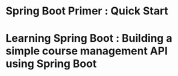 # Spring Boot Primer : Quick Start
# Learning Spring Boot : Building a simple course management API using Spring Boot 
